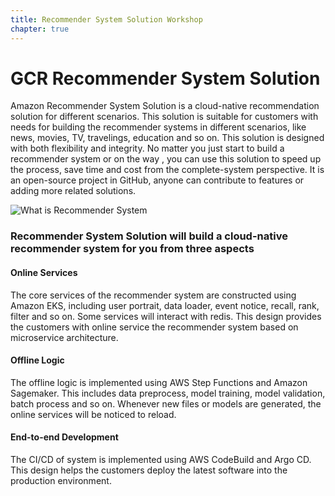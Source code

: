 ```yaml
---
title: Recommender System Solution Workshop 
chapter: true
---
```


# GCR Recommender System Solution

Amazon Recommender System Solution is a cloud-native recommendation solution for different scenarios. This solution is suitable for customers with needs for building the recommender systems in different scenarios, like news, movies, TV, travelings, education and so on. This solution is designed with both flexibility and integrity. No matter you just start to build a recommender system or on the way , you can use this solution to speed up the process, save time and cost from the complete-system perspective. It is an open-source project in GitHub, anyone can contribute to features or adding more related solutions.

![What is Recommender System](/images/what-is-recsys.png)

### Recommender System Solution will build a cloud-native recommender system for you from three aspects 

#### Online Services

The core services of the recommender system are constructed using Amazon EKS, including user portrait, data loader, event notice, recall, rank, filter and so on. Some services will interact with redis. This design provides the customers with online service the recommender system based on microservice architecture.
#### Offline Logic

The offline logic is implemented using AWS Step Functions and Amazon Sagemaker. This includes data preprocess, model training, model validation, batch process and so on. Whenever new files or models are generated, the online services will be noticed to reload.

#### End-to-end Development

The CI/CD of system is implemented using AWS CodeBuild and Argo CD. This design helps the customers deploy the latest software into the production environment.
